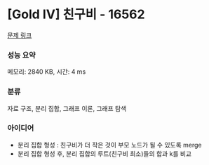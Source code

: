 # [Gold IV] 친구비 - 16562 

[문제 링크](https://www.acmicpc.net/problem/16562) 

### 성능 요약

메모리: 2840 KB, 시간: 4 ms

### 분류

자료 구조, 분리 집합, 그래프 이론, 그래프 탐색

### 아이디어

- 분리 집합 형성 : 친구비가 더 작은 것이 부모 노드가 될 수 있도록 merge
- 분리 집합 형성 후, 분리 집합의 루트(친구비 최소)들의 합과 k를 비교
